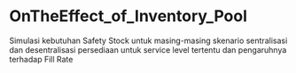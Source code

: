 # OnTheEffect_of_Inventory_Pool
Simulasi kebutuhan Safety Stock untuk masing-masing skenario sentralisasi dan desentralisasi persediaan untuk service level tertentu dan pengaruhnya terhadap Fill Rate
